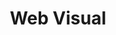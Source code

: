 ---
title: Web Visual
description: A visualisation of the ANZ netball championships
img: /img/projects/anz.png
---